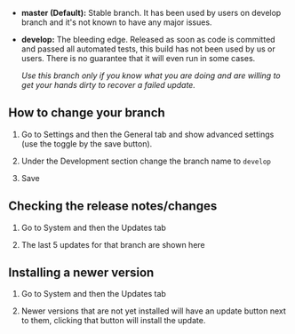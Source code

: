 - **master (Default):** Stable branch. It has been used by users on develop branch and it's not known to have any major issues.


- **develop:** The bleeding edge. Released as soon as code is committed and passed all automated tests, this build has not been used by us or users. There is no guarantee that it will even run in some cases. 

	*Use this branch only if you know what you are doing and are willing to get your hands dirty to recover a failed update.*

## How to change your branch ##

1. Go to Settings and then the General tab and show advanced settings (use the toggle by the save button).

2. Under the Development section change the branch name to `develop`

3. Save


## Checking the release notes/changes ##

1. Go to System and then the Updates tab

2. The last 5 updates for that branch are shown here


## Installing a newer version ##

1. Go to System and then the Updates tab

2. Newer versions that are not yet installed will have an update button next to them, clicking that button will install the update.